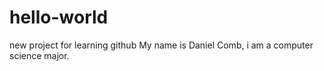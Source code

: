 # hello-world
new project for learning github
My name is Daniel Comb, i am a computer science major.
